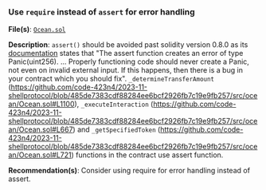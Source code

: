 ### Use `require` instead of `assert` for error handling

**File(s)**: [`Ocean.sol`](https://github.com/code-423n4/2023-11-shellprotocol/blob/main/src/ocean/Ocean.sol)

**Description**: `assert()` should be avoided past solidity version 0.8.0 as its [documentation](https://docs.soliditylang.org/en/v0.8.23/control-structures.html#panic-via-assert-and-error-via-require) states that "The assert function creates an error of type Panic(uint256). ... Properly functioning code should never create a Panic, not even on invalid external input. If this happens, then there is a bug in your contract which you should fix".
`_determineTransferAmount` (https://github.com/code-423n4/2023-11-shellprotocol/blob/485de7383cdf88284ee6bcf2926fb7c19e9fb257/src/ocean/Ocean.sol#L1100), `_executeInteraction` (https://github.com/code-423n4/2023-11-shellprotocol/blob/485de7383cdf88284ee6bcf2926fb7c19e9fb257/src/ocean/Ocean.sol#L667) and `_getSpecifiedToken` (https://github.com/code-423n4/2023-11-shellprotocol/blob/485de7383cdf88284ee6bcf2926fb7c19e9fb257/src/ocean/Ocean.sol#L721) functions in the contract use assert function. 

**Recommendation(s)**: Consider using require for error handling instead of assert.
